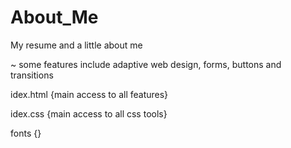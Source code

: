 # About_Me
My resume and a little about me

~ some features include adaptive web design, forms, buttons and transitions

idex.html {main access to all features}

idex.css {main access to all css tools}

fonts {}
